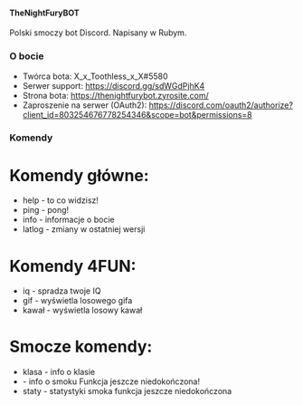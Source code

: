 #### TheNightFuryBOT
Polski smoczy bot Discord. Napisany w Rubym.
### O bocie
* Twórca bota: X_x_Toothless_x_X#5580
* Serwer support: https://discord.gg/sdWGdPjhK4
* Strona bota: https://thenightfurybot.zyrosite.com/
* Zaproszenie na serwer (OAuth2): https://discord.com/oauth2/authorize?client_id=803254676778254346&scope=bot&permissions=8
### Komendy
# Komendy główne:
*  help - to co widzisz! 
* ping - pong!
*  info - informacje o bocie
*  latlog - zmiany w ostatniej wersji
# Komendy 4FUN:
*  iq - spradza twoje IQ
*  gif - wyświetla losowego gifa
*  kawał - wyświetla losowy kawał 
# Smocze komendy:
*  klasa <nazwa> - info o klasie
*  <gatunek> - info o smoku Funkcja jeszcze niedokończona! 
*  staty <gatunek> - statystyki smoka funkcja jeszcze niedokończona
